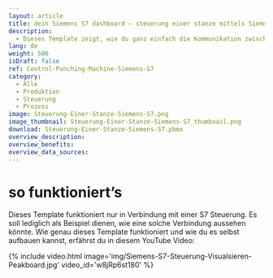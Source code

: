 ```yaml
---
layout: article
title: dein Siemens S7 dashboard ― steuerung einer stanze mittels Siemens S7
description: 
  - Dieses Template zeigt, wie du ganz einfach die Kommunikation zwischen Peakboard und einer Stanze mithilfe einer Siemens S7 Steuerung einrichten kannst. Jetzt Template herunterladen und für deine individuelle Visualisierung konfigurieren! Vielzählige Funktionalitäten und die Anbindung verschiedenster Schnittstellen bieten dir dabei ein Höchstmaß an Flexibilität.
lang: de
weight: 500
isDraft: false
ref: Control-Punching-Machine-Siemens-S7
category:
  - Alle
  - Produktion
  - Steuerung
  - Prozess
image: Steuerung-Einer-Stanze-Siemens-S7.png
image_thumbnail: Steuerung-Einer-Stanze-Siemens-S7_thumbnail.png
download: Steuerung-Einer-Stanze-Siemens-S7.pbmx
overview_description:
overview_benefits:
overview_data_sources:
---
```


# so funktioniert’s
Dieses Template funktioniert nur in Verbindung mit einer S7 Steuerung. Es soll lediglich als Beispiel dienen, wie eine solche Verbindung aussehen könnte. Wie genau dieses Template funktioniert und wie du es selbst aufbauen kannst, erfährst du in diesem YouTube Video:

{% include video.html image='img/Siemens-S7-Steuerung-Visualsieren-Peakboard.jpg' video_id='w8jRp6st180' %}
